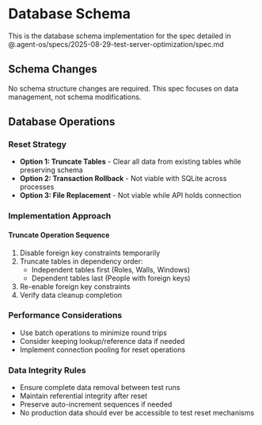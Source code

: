 # Database Schema

This is the database schema implementation for the spec detailed in @.agent-os/specs/2025-08-29-test-server-optimization/spec.md

## Schema Changes

No schema structure changes are required. This spec focuses on data management, not schema modifications.

## Database Operations

### Reset Strategy
- **Option 1: Truncate Tables** - Clear all data from existing tables while preserving schema
- **Option 2: Transaction Rollback** - Not viable with SQLite across processes
- **Option 3: File Replacement** - Not viable while API holds connection

### Implementation Approach

#### Truncate Operation Sequence
1. Disable foreign key constraints temporarily
2. Truncate tables in dependency order:
   - Independent tables first (Roles, Walls, Windows)
   - Dependent tables last (People with foreign keys)
3. Re-enable foreign key constraints
4. Verify data cleanup completion

### Performance Considerations
- Use batch operations to minimize round trips
- Consider keeping lookup/reference data if needed
- Implement connection pooling for reset operations

### Data Integrity Rules
- Ensure complete data removal between test runs
- Maintain referential integrity after reset
- Preserve auto-increment sequences if needed
- No production data should ever be accessible to test reset mechanisms